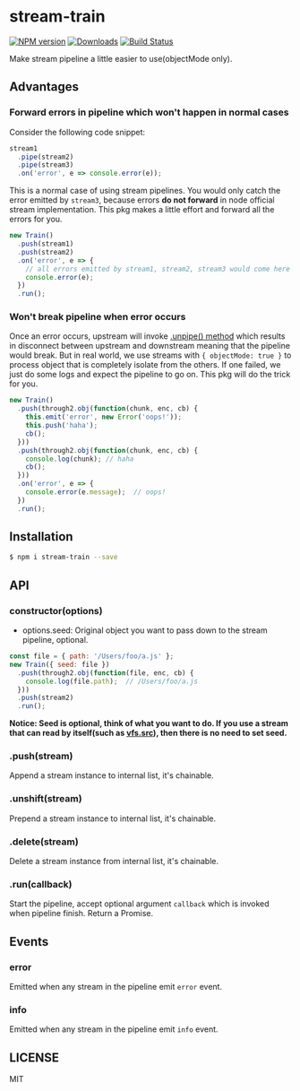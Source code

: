 # stream-train

[![NPM version][npm-image]][npm-url] [![Downloads][downloads-image]][npm-url] [![Build Status][travis-image]][travis-url]

Make stream pipeline a little easier to use(objectMode only).

## Advantages

### Forward errors in pipeline which won't happen in normal cases

Consider the following code snippet:

```js
stream1
  .pipe(stream2)
  .pipe(stream3)
  .on('error', e => console.error(e));
```

This is a normal case of using stream pipelines. You would only catch the error emitted by `stream3`, because errors **do not forward** in node official stream implementation. This pkg makes a little effort and forward all the errors for you.

```js
new Train()
  .push(stream1)
  .push(stream2)
  .on('error', e => {
    // all errors emitted by stream1, stream2, stream3 would come here
    console.error(e);
  })
  .run();
```

### Won't break pipeline when error occurs

Once an error occurs, upstream will invoke [.unpipe() method](https://github.com/nodejs/readable-stream/blob/master/lib/_stream_readable.js#L563) which results in disconnect between upstream and downstream meaning that the pipeline would break. But in real world, we use streams with `{ objectMode: true }` to process object that is completely isolate from the others. If one failed, we just do some logs and expect the pipeline to go on. This pkg will do the trick for you.

```js
new Train()
  .push(through2.obj(function(chunk, enc, cb) {
    this.emit('error', new Error('oops!'));
    this.push('haha');
    cb();
  }))
  .push(through2.obj(function(chunk, enc, cb) {
    console.log(chunk); // haha
    cb();
  }))
  .on('error', e => {
    console.error(e.message);  // oops!
  })
  .run();
```

## Installation

```bash
$ npm i stream-train --save
```

## API

### constructor(options)
- options.seed: Original object you want to pass down to the stream pipeline, optional.

```js
const file = { path: '/Users/foo/a.js' };
new Train({ seed: file })
  .push(through2.obj(function(file, enc, cb) {
    console.log(file.path);  // /Users/foo/a.js
  }))
  .push(stream2)
  .run();
```

**Notice: Seed is optional, think of what you want to do. If you use a stream that can read by itself(such as [vfs.src](https://github.com/gulpjs/vinyl-fs)), then there is no need to set seed.**

### .push(stream)
Append a stream instance to internal list, it's chainable.

### .unshift(stream)
Prepend a stream instance to internal list, it's chainable.

### .delete(stream)
Delete a stream instance from internal list, it's chainable.

### .run(callback)
Start the pipeline, accept optional argument `callback` which is invoked when pipeline finish. Return a Promise.

## Events

### error
Emitted when any stream in the pipeline emit `error` event.

### info
Emitted when any stream in the pipeline emit `info` event.

## LICENSE
MIT

[downloads-image]: http://img.shields.io/npm/dm/stream-train.svg
[npm-url]: https://www.npmjs.com/package/stream-train
[npm-image]: https://badge.fury.io/js/stream-train.svg

[travis-url]: https://travis-ci.org/luckydrq/stream-train
[travis-image]: https://travis-ci.org/luckydrq/stream-train.svg?branch=master
